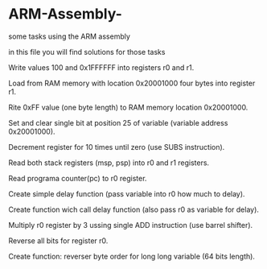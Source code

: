 # ARM-Assembly-
some tasks using the ARM assembly 

in this file you will find solutions for those tasks 

Write values 100 and 0x1FFFFFF into registers r0 and r1.

Load from RAM memory with location 0x20001000 four bytes into register r1.

Rite 0xFF value (one byte length) to RAM memory location 0x20001000.

Set and clear single bit at position 25 of variable (variable address 0x20001000).

Decrement register for 10 times until zero (use SUBS instruction).

Read both stack registers (msp, psp) into r0 and r1 registers.

Read programa counter(pc) to r0 register.

Create simple delay function (pass variable into r0 how much to delay).

Create function wich call delay function (also pass r0 as variable for delay).

Multiply r0 register by 3 ussing single ADD instruction (use barrel shifter).

Reverse all bits for register r0.

Create function: reverser byte order for long long variable (64 bits length).
